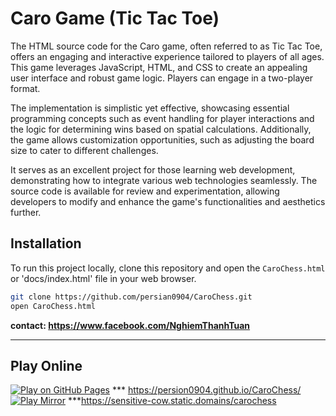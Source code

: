 # Caro Game (Tic Tac Toe)

The HTML source code for the Caro game, often referred to as Tic Tac Toe, offers an engaging and interactive experience tailored to players of all ages. This game leverages JavaScript, HTML, and CSS to create an appealing user interface and robust game logic. Players can engage in a two-player format.

The implementation is simplistic yet effective, showcasing essential programming concepts such as event handling for player interactions and the logic for determining wins based on spatial calculations. Additionally, the game allows customization opportunities, such as adjusting the board size to cater to different challenges.

It serves as an excellent project for those learning web development, demonstrating how to integrate various web technologies seamlessly. The source code is available for review and experimentation, allowing developers to modify and enhance the game's functionalities and aesthetics further.

## Installation

To run this project locally, clone this repository and open the `CaroChess.html` or 'docs/index.html' file in your web browser.

```bash  
git clone https://github.com/persian0904/CaroChess.git
open CaroChess.html
```

**contact: https://www.facebook.com/NghiemThanhTuan**

---

## Play Online

[![Play on GitHub Pages](https://img.shields.io/badge/Play-GitHub%20Pages-blue?logo=github)](https://persion0904.github.io/CaroChess/)  *** https://persion0904.github.io/CaroChess/
<br>
[![Play Mirror](https://img.shields.io/badge/Play-Mirror-brightgreen)](https://sensitive-cow.static.domains/carochess) ***https://sensitive-cow.static.domains/carochess

